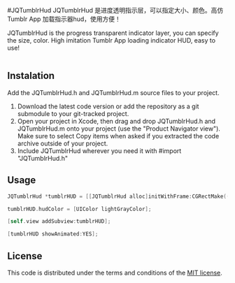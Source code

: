 #JQTumblrHud
JQTumblrHud 是进度透明指示层，可以指定大小、颜色。高仿 Tumblr App 加载指示器hud，使用方便！

JQTumblrHud is the progress transparent indicator layer, you can specify the size, color. High imitation Tumblr App loading indicator HUD, easy to use!

![]()

## Instalation

Add the JQTumblrHud.h and JQTumblrHud.m source files to your project.

1. Download the latest code version or add the repository as a git submodule to your git-tracked project.
2. Open your project in Xcode, then drag and drop JQTumblrHud.h and JQTumblrHud.m onto your project (use the "Product Navigator view"). Make sure to select Copy items when asked if you extracted the code archive outside of your project.
3. Include JQTumblrHud wherever you need it with #import "JQTumblrHud.h"

## Usage

```objective-c
JQTumblrHud *tumblrHUD = [[JQTumblrHud alloc]initWithFrame:CGRectMake((CGFloat) ((self.view.frame.size.width - 55) * 0.5),(CGFloat) ((self.view.frame.size.height - 20) * 0.5), 55, 20)];

tumblrHUD.hudColor = [UIColor lightGrayColor];

[self.view addSubview:tumblrHUD];

[tumblrHUD showAnimated:YES];
```

## License

This code is distributed under the terms and conditions of the [MIT license](LICENSE). 

